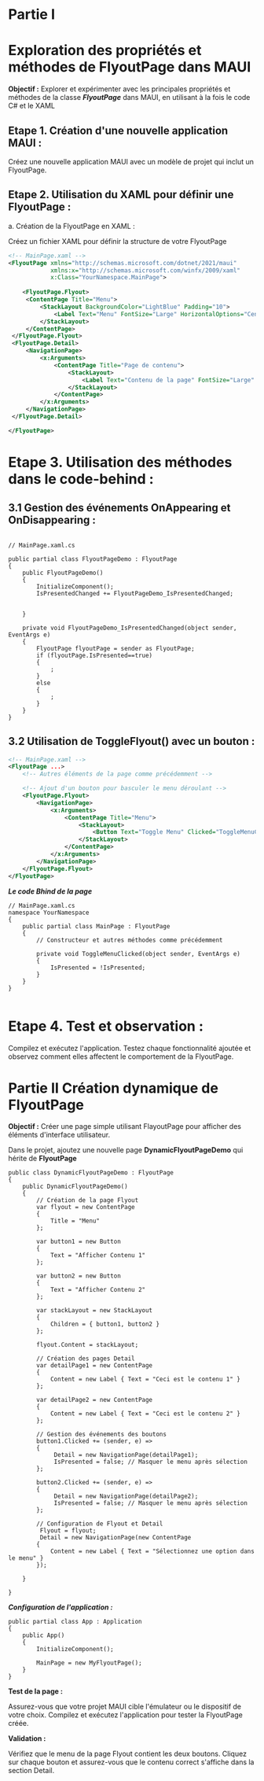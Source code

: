 # Partie I

# Exploration des propriétés et méthodes de FlyoutPage dans MAUI 

**Objectif :** Explorer et expérimenter avec les principales propriétés et méthodes de la classe ***FlyoutPage*** dans MAUI, en utilisant à la fois le code C# et le XAML

## Etape 1. Création d'une nouvelle application MAUI :

Créez une nouvelle application MAUI avec un modèle de projet qui inclut un FlyoutPage.

## Etape 2. Utilisation du XAML pour définir une FlyoutPage :

a. Création de la FlyoutPage en XAML :

Créez un fichier XAML pour définir la structure de votre FlyoutPage

``` XML
<!-- MainPage.xaml -->
<FlyoutPage xmlns="http://schemas.microsoft.com/dotnet/2021/maui"
            xmlns:x="http://schemas.microsoft.com/winfx/2009/xaml"
            x:Class="YourNamespace.MainPage">
    
    <FlyoutPage.Flyout>
     <ContentPage Title="Menu">
         <StackLayout BackgroundColor="LightBlue" Padding="10">
             <Label Text="Menu" FontSize="Large" HorizontalOptions="Center" VerticalOptions="CenterAndExpand" />
         </StackLayout>
     </ContentPage>
 </FlyoutPage.Flyout>
 <FlyoutPage.Detail>
     <NavigationPage>
         <x:Arguments>
             <ContentPage Title="Page de contenu">
                 <StackLayout>
                     <Label Text="Contenu de la page" FontSize="Large" HorizontalOptions="Center" VerticalOptions="CenterAndExpand" />
                 </StackLayout>
             </ContentPage>
         </x:Arguments>
     </NavigationPage>
 </FlyoutPage.Detail>

</FlyoutPage>

```
# Etape 3. Utilisation des méthodes dans le code-behind :
## 3.1 Gestion des événements OnAppearing et OnDisappearing :

``` CSharp

// MainPage.xaml.cs

public partial class FlyoutPageDemo : FlyoutPage
{
	public FlyoutPageDemo()
	{
		InitializeComponent();
        IsPresentedChanged += FlyoutPageDemo_IsPresentedChanged;
        
	
	}

    private void FlyoutPageDemo_IsPresentedChanged(object sender, EventArgs e)
    {
        FlyoutPage flyoutPage = sender as FlyoutPage;
        if (flyoutPage.IsPresented==true) 
        {
            ;
        }
        else
        {
            ;
        }
    }
}

```

## 3.2 Utilisation de ToggleFlyout() avec un bouton :

``` xml
<!-- MainPage.xaml -->
<FlyoutPage ...>
    <!-- Autres éléments de la page comme précédemment -->

    <!-- Ajout d'un bouton pour basculer le menu déroulant -->
    <FlyoutPage.Flyout>
        <NavigationPage>
            <x:Arguments>
                <ContentPage Title="Menu">
                    <StackLayout>
                        <Button Text="Toggle Menu" Clicked="ToggleMenuClicked" />
                    </StackLayout>
                </ContentPage>
            </x:Arguments>
        </NavigationPage>
    </FlyoutPage.Flyout>
</FlyoutPage>

```
***Le code Bhind de la page***

``` CSharp
// MainPage.xaml.cs
namespace YourNamespace
{
    public partial class MainPage : FlyoutPage
    {
        // Constructeur et autres méthodes comme précédemment

        private void ToggleMenuClicked(object sender, EventArgs e)
        {
            IsPresented = !IsPresented;
        }
    }
}


```

# Etape 4. Test et observation :

Compilez et exécutez l'application. Testez chaque fonctionnalité ajoutée et observez comment elles affectent le comportement de la FlyoutPage.

# Partie II Création dynamique de FlyoutPage

**Objectif :** Créer une page simple utilisant FlayoutPage pour afficher des éléments d'interface utilisateur.

Dans le projet, ajoutez une nouvelle page **DynamicFlyoutPageDemo** qui hérite de **FlyoutPage**

``` CSharp
public class DynamicFlyoutPageDemo : FlyoutPage
{
	public DynamicFlyoutPageDemo()
	{
        // Création de la page Flyout
        var flyout = new ContentPage
        {
            Title = "Menu"
        };

        var button1 = new Button
        {
            Text = "Afficher Contenu 1"
        };

        var button2 = new Button
        {
            Text = "Afficher Contenu 2"
        };

        var stackLayout = new StackLayout
        {
            Children = { button1, button2 }
        };

        flyout.Content = stackLayout;

        // Création des pages Detail
        var detailPage1 = new ContentPage
        {
            Content = new Label { Text = "Ceci est le contenu 1" }
        };

        var detailPage2 = new ContentPage
        {
            Content = new Label { Text = "Ceci est le contenu 2" }
        };

        // Gestion des événements des boutons
        button1.Clicked += (sender, e) =>
        {
             Detail = new NavigationPage(detailPage1);
             IsPresented = false; // Masquer le menu après sélection
        };

        button2.Clicked += (sender, e) =>
        {
             Detail = new NavigationPage(detailPage2);
             IsPresented = false; // Masquer le menu après sélection
        };

        // Configuration de Flyout et Detail
         Flyout = flyout;
         Detail = new NavigationPage(new ContentPage
        {
            Content = new Label { Text = "Sélectionnez une option dans le menu" }
        });

    }
 
}

```

***Configuration de l'application :***

``` CSharp
public partial class App : Application
{
    public App()
    {
        InitializeComponent();

        MainPage = new MyFlyoutPage();
    }
}

```

**Test de la page :**

Assurez-vous que votre projet MAUI cible l'émulateur ou le dispositif de votre choix.
Compilez et exécutez l'application pour tester la FlyoutPage créée.

**Validation :**

Vérifiez que le menu de la page Flyout contient les deux boutons.
Cliquez sur chaque bouton et assurez-vous que le contenu correct s'affiche dans la section Detail.
